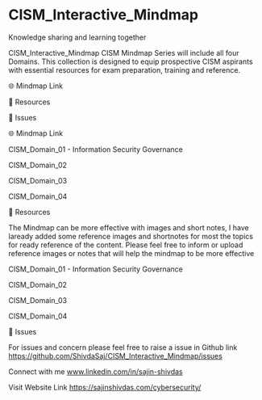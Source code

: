 # CISM_Interactive_Mindmap
Knowledge sharing and learning together

CISM_Interactive_Mindmap
CISM Mindmap Series will include all four Domains. This collection is designed to equip prospective CISM aspirants with essential resources for exam preparation, training and reference.

🌐 Mindmap Link

📖 Resources

👤 Issues

🌐 Mindmap Link

CISM_Domain_01 - Information Security Governance

CISM_Domain_02

CISM_Domain_03

CISM_Domain_04


📖 Resources

The Mindmap can be more effective with images and short notes, I have laready added some reference images and shortnotes for most the topics for ready reference of the content. Please feel free to inform or upload reference images or notes that will help the mindmap to be more effective

CISM_Domain_01 - Information Security Governance

CISM_Domain_02

CISM_Domain_03

CISM_Domain_04

👤 Issues

For issues and concern please feel free to raise a issue in Github link https://github.com/ShivdaSaj/CISM_Interactive_Mindmap/issues

Connect with me www.linkedin.com/in/sajin-shivdas

Visit Website Link https://sajinshivdas.com/cybersecurity/